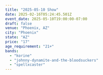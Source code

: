 ```yaml
---
title: "2025-05-10 Show"
date: 2025-02-16T05:24:45.501Z
event_date: 2025-05-10T19:00:00-07:00
draft: false
venue: "Phoenix, AZ"
city: "Phoenix"
state: "AZ"
price: "17"
age_requirement: "21+"
bands:
  - "korine"
  - "johnny-dynamite-and-the-bloodsuckers"
  - "spellxcaster"
---
```

